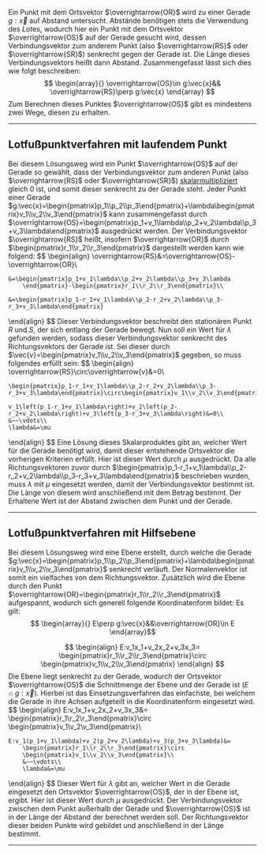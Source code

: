 Ein Punkt mit dem Ortsvektor $\overrightarrow{OR}$ wird zu einer Gerade $g:\vec{x}$ auf Abstand untersucht.
Abstände benötigen stets die Verwendung des *Lot*es, wodurch hier ein Punkt mit dem Ortsvektor $\overrightarrow{OS}$ auf der Gerade gesucht wird, dessen Verbindungsvektor zum anderem Punkt (also $\overrightarrow{RS}$ oder $\overrightarrow{SR}$) senkrecht gegen der Gerade ist. Die Länge dieses Verbindungsvektors heißt dann Abstand.
Zusammengefasst lässt sich dies wie folgt beschreiben:
$$
\begin{array}{}
	\overrightarrow{OS}\in g:\vec{x}&& \overrightarrow{RS}\perp g:\vec{x}
\end{array}
$$
Zum Berechnen dieses Punktes $\overrightarrow{OS}$ gibt es mindestens zwei Wege, diesen zu erhalten.

---
## Lotfußpunktverfahren mit laufendem Punkt
Bei diesem Lösungsweg wird ein Punkt $\overrightarrow{OS}$ auf der Gerade so gewählt, dass der Verbindungsvektor zum anderen Punkt (also $\overrightarrow{RS}$ oder $\overrightarrow{SR}$) [skalarmultipliziert](Skalarprodukt.md) gleich $0$ ist, und somit dieser senkrecht zu der Gerade steht.
Jeder Punkt einer Gerade $g:\vec{x}=\begin{pmatrix}p_1\\p_2\\p_3\end{pmatrix}+\lambda\begin{pmatrix}v_1\\v_2\\v_3\end{pmatrix}$ kann zusammengefasst durch $\overrightarrow{OS}=\begin{pmatrix}p_1+v_1\lambda\\p_2+v_2\lambda\\p_3+v_3\lambda\end{pmatrix}$ ausgedrückt werden. Der Verbindungsvektor $\overrightarrow{RS}$ heißt, insofern $\overrightarrow{OR}$ durch $\begin{pmatrix}r_1\\r_2\\r_3\end{pmatrix}$ dargestellt werden kann wie folgend:
$$
\begin{align}
	\overrightarrow{RS}&=\overrightarrow{OS}-\overrightarrow{OR}\\
	
	&=\begin{pmatrix}p_1+v_1\lambda\\p_2+v_2\lambda\\p_3+v_3\lambda
		\end{pmatrix}-\begin{pmatrix}r_1\\r_2\\r_3\end{pmatrix}\\
	
	&=\begin{pmatrix}p_1-r_1+v_1\lambda\\p_2-r_2+v_2\lambda\\p_3-r_3+v_3\lambda\end{pmatrix}
\end{align}
$$
Dieser Verbindungsvektor beschreibt den stationären Punkt $R$ und $S$, der sich entlang der Gerade bewegt. Nun soll ein Wert für $\lambda$ gefunden werden, sodass dieser Verbindungsvektor senkrecht des Richtungsvektors der Gerade ist.
Sei dieser durch $\vec{v}=\begin{pmatrix}v_1\\v_2\\v_3\end{pmatrix}$ gegeben, so muss folgendes erfüllt sein:
$$
\begin{align}
	\overrightarrow{RS}\circ\overrightarrow{v}&=0\\
	
	\begin{pmatrix}p_1-r_1+v_1\lambda\\p_2-r_2+v_2\lambda\\p_3-r_3+v_3\lambda\end{pmatrix}\circ\begin{pmatrix}v_1\\v_2\\v_3\end{pmatrix}&=0\\
	
	v_1\left(p_1-r_1+v_1\lambda\right)+v_2\left(p_2-r_2+v_2\lambda\right)+v_3\left(p_3-r_3+v_3\lambda\right)&=0\\
	&~~\vdots\\
	\lambda&=\mu
\end{align}
$$
Eine Lösung dieses Skalarproduktes gibt an, welcher Wert für die Gerade benötigt wird, damit dieser entstehende Ortsvektor die vorherigen Kriterien erfüllt. Hier ist dieser Wert durch $\mu$ ausgedrückt.
Da alle Richtungsvektoren zuvor durch $\begin{pmatrix}p_1-r_1+v_1\lambda\\p_2-r_2+v_2\lambda\\p_3-r_3+v_3\lambda\end{pmatrix}$ beschrieben wurden, muss $\lambda$ mit $\mu$ eingesetzt werden, damit der Verbindungsvektor bestimmt ist. Die Länge von diesem wird anschließend mit dem Betrag bestimmt. Der Erhaltene Wert ist der Abstand zwischen dem Punkt und der Gerade.

---
## Lotfußpunktverfahren mit Hilfsebene
Bei diesem Lösungsweg wird eine Ebene erstellt, durch welche die Gerade $g:\vec{x}=\begin{pmatrix}p_1\\p_2\\p_3\end{pmatrix}+\lambda\begin{pmatrix}v_1\\v_2\\v_3\end{pmatrix}$ senkrecht verläuft. Der Normalenvektor ist somit ein vielfaches von dem Richtungsvektor.
Zusätzlich wird die Ebene durch den Punkt $\overrightarrow{OR}=\begin{pmatrix}r_1\\r_2\\r_3\end{pmatrix}$ aufgespannt, wodurch sich generell folgende Koordinatenform bildet:
Es gilt:
$$
\begin{array}{}
	E\perp g:\vec{x}&&\overrightarrow{OR}\in E
\end{array}$$

$$
\begin{align}
	E:v_1x_1+v_2x_2+v_3x_3=
		\begin{pmatrix}r_1\\r_2\\r_3\end{pmatrix}\circ
		\begin{pmatrix}v_1\\v_2\\v_3\end{pmatrix}
\end{align}
$$
Die Ebene liegt senkrecht zu der Gerade, wodurch der Ortsvektor $\overrightarrow{OS}$ die Schnittmenge der Ebene und der Gerade ist ($E\cap g:\vec{x}$).
Hierbei ist das Einsetzungsverfahren das einfachste, bei welchem die Gerade in ihre Achsen aufgeteilt in die Koordinatenform eingesetzt wird.
$$
\begin{align}
	E:v_1x_1+v_2x_2+v_3x_3&=
		\begin{pmatrix}r_1\\r_2\\r_3\end{pmatrix}\circ
		\begin{pmatrix}v_1\\v_2\\v_3\end{pmatrix}\\
		
	E:v_1(p_1+v_1\lambda)+v_2(p_2+v_2\lambda)+v_3(p_3+v_3\lambda)&=
		\begin{pmatrix}r_1\\r_2\\r_3\end{pmatrix}\circ
		\begin{pmatrix}v_1\\v_2\\v_3\end{pmatrix}\\
		&~~\vdots\\
		\lambda&=\mu
\end{align}
$$
Dieser Wert für $\lambda$ gibt an, welcher Wert in die Gerade eingesetzt den Ortsvektor $\overrightarrow{OS}$, der in der Ebene ist, ergibt. Hier ist dieser Wert durch $\mu$ ausgedrückt.
Der Verbindungsvektor zwischen dem Punkt außerhalb der Gerade und $\overrightarrow{OS}$ ist in der Länge der Abstand der berechnet werden soll. Der Richtungsvektor dieser beiden Punkte wird gebildet und anschließend in der Länge bestimmt.

---